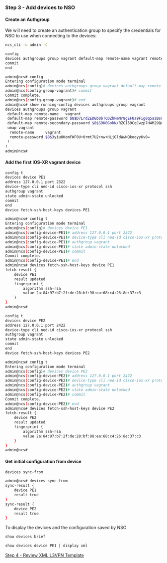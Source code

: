### Step 3 - Add devices to NSO

#### Create an Authgroup

We will need to create an authentication group to specify the credentials for NSO to use when connecting to the devices:

```bash
ncs_cli -u admin -C

config
devices authgroups group vagrant default-map remote-name vagrant remote-password vagrant remote-secondary-password vagrant
commit
end
```
```bash
admin@ncs# config
Entering configuration mode terminal
admin@ncs(config)# devices authgroups group vagrant default-map remote-name vagrant remote-password vagrant remote-secondary-password vagrant
admin@ncs(config-group-vagrant)# commit
Commit complete.
admin@ncs(config-group-vagrant)# end
admin@ncs# show running-config devices authgroups group vagrant
devices authgroups group vagrant
 default-map remote-name   vagrant
 default-map remote-password $8$D7LrdZEDGb0bTCDZhFmNr8gEFUa9Fig0q5azBsm9oOo=
 default-map remote-secondary-password $8$SDK0GokN/RZGI59CqCwzp7H4M29Qdk4FAOdskgzB0HA=
 umap vagrant
  remote-name     vagrant
  remote-password $8$3yiuHKomFWF0U+0rmt7U2+nw+HLjGldWwNQkooyyKv0=
 !
!
admin@ncs#
```

#### Add the first IOS-XR vagrant device


```bash
config t
devices device PE1
address 127.0.0.1 port 2322
device-type cli ned-id cisco-ios-xr protocol ssh
authgroup vagrant
state admin-state unlocked
commit
end
device fetch-ssh-host-keys devices PE1
```
```bash
admin@ncs# config t
Entering configuration mode terminal
admin@ncs(config)# devices device PE1
admin@ncs(config-device-PE1)# address 127.0.0.1 port 2322
admin@ncs(config-device-PE1)# device-type cli ned-id cisco-ios-xr protocol ssh
admin@ncs(config-device-PE1)# authgroup vagrant
admin@ncs(config-device-PE1)# state admin-state unlocked
admin@ncs(config-device-PE1)# commit
Commit complete.
admin@ncs(config-device-PE1)# end
admin@ncs# devices fetch-ssh-host-keys device PE1
fetch-result {
    device PE1
    result updated
    fingerprint {
        algorithm ssh-rsa
        value 2a:84:97:b7:2f:de:28:bf:98:ea:68:c4:26:8e:37:c3
    }
}
admin@ncs#
```

```bash
config t
devices device PE2
address 127.0.0.1 port 2422
device-type cli ned-id cisco-ios-xr protocol ssh
authgroup vagrant
state admin-state unlocked
commit
end
device fetch-ssh-host-keys devices PE2
```
``` bash
admin@ncs# config t
Entering configuration mode terminal
admin@ncs(config)# devices device PE2
admin@ncs(config-device-PE2)# address 127.0.0.1 port 2422
admin@ncs(config-device-PE2)# device-type cli ned-id cisco-ios-xr protocol ssh
admin@ncs(config-device-PE2)# authgroup vagrant
admin@ncs(config-device-PE2)# state admin-state unlocked
admin@ncs(config-device-PE2)# commit
Commit complete.
admin@ncs(config-device-PE2)# end
admin@ncs# devices fetch-ssh-host-keys device PE2
fetch-result {
    device PE2
    result updated
    fingerprint {
        algorithm ssh-rsa
        value 2a:84:97:b7:2f:de:28:bf:98:ea:68:c4:26:8e:37:c3
    }
}
admin@ncs#
```

#### Get initial configuration from device

```bash
devices sync-from
```
```bash
admin@ncs# devices sync-from
sync-result {
    device PE1
    result true
}
sync-result {
    device PE2
    result true
}
```
To display the devices and the configuration saved by NSO

```bash
show devices brief

show devices device PE1 | display xml
```

[Step 4 - Review XML L3VPN Template]

[Step 4 - Review XML L3VPN Template]: step4.md